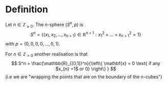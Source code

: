 # Definition

Let $n \in \mathbb{Z}_{\geq 0}$. The $n$-sphere $(S^n, p)$ is
$$
S^n = \left\{ (x_{1}, x_{2}, \dots, 
 x_{n+1}) \in \mathbb{R}^{n+1} : x_{1}^2 +\dots + x_{n+1}^2 = 1 \right\} 
$$
with $p = (0,0,0,0,\dots,0,1)$.

For $n \in \mathbb{Z}_{>0}$ another realisation is that
$$
S^n = \frac{\mathbb{R}_{[0,1]}^n}{\left\{ \mathbf{x} = 0 \text{ if any $x_{n} =1$ or 0} \right\} }
$$
(i.e we are "wrapping the points that are on the boundary of the n-cubes")
